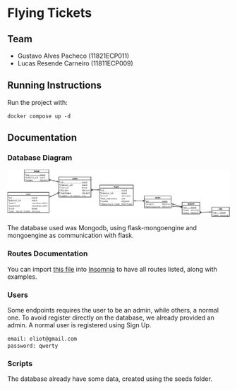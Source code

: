 # Flying Tickets

## Team

- Gustavo Alves Pacheco (11821ECP011)
- Lucas Resende Carneiro (11811ECP009)

## Running Instructions

Run the project with:

```shell
docker compose up -d
```

## Documentation

### Database Diagram

![](/docs/uml.jpg)

The database used was Mongodb, using flask-mongoengine and mongoengine as communication with flask.

### Routes Documentation

You can import [this file](/docs/insomnia.har) into [Insomnia](https://insomnia.rest) to have all routes listed, along with examples.

### Users

Some endpoints requires the user to be an admin, while others, a normal one. To avoid register directly on the database, we already provided an admin. A normal user is registered using Sign Up.

```
email: eliot@gmail.com
password: qwerty
```

### Scripts

The database already have some data, created using the seeds folder.
